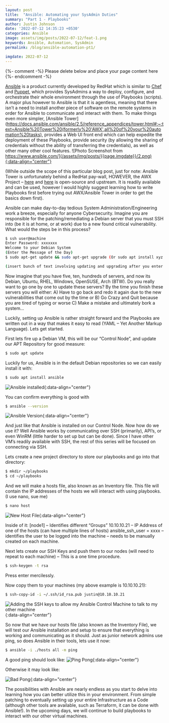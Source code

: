 ```yaml
---
layout: post
title:  "Ansible: Automating your SysAdmin Duties"
summary: "Part 1 - Playbooks"
author: Justin Johnson
date: '2022-07-12 14:35:23 +0530'
categories: Ansible
image: assets/img/posts/2022-07-12/feat-1.png
keywords: Ansible, Automation, SysAdmin
permalink: /blog/ansible-automation-pt1/

imgdate: 2022-07-12
---
```


{%- comment -%} Please delete below and place your page content here {%- endcomment -%}

[Ansible](https://www.ansible.com/resources/get-started) is a product currently developed by RedHat which is similar to [Chef](https://www.chef.io/) and [Puppet](https://puppet.com/), which provides SysAdmins a way to deploy, configure, and orchestrate their whole environment through the use of Playbooks (scripts). A major plus however to Ansible is that it is agentless, meaning that there isn’t a need to install another piece of software on the remote systems in order for Ansible to communicate and interact with them. To make things even more simpler, [Ansible Tower](https://docs.ansible.com/ansible/2.5/reference_appendices/tower.html#:~:text=Ansible%20Tower%20(formerly%20'AWX',all%20of%20your%20automation%20tasks), provides a Web UI front end which can help expedite the deployment of these Playbooks, provide security (by allowing the sharing of credentials without the ability of transferring the credentials), as well as other many other cool features.
![Photo Screenshot from https://www.ansible.com/](/assets/img/posts/{{page.imgdate}}/2.png){:data-align="center"}

(While outside the scope of this particular blog post, just for note: Ansible Tower is unfortunately behind a RedHat pay-wall, HOWEVER, the AWX Project – [here](https://www.ansible.com/products/awx-project/faq) and [here](https://github.com/ansible/awx) is open-source and upstream. It is readily available and can be used, however I would highly suggest learning how to write Playbooks first before trying out AWX/Ansible Tower in order to get the basics down first).

Ansible can make day-to-day tedious System Administration/Engineering work a breeze, especially for anyone Cybersecurity. Imagine you are responsible for the patching/remediating a Debian server that you must SSH into (be it is at home, or at work) due to a new found critical vulnerability. What would the steps be in this process?

```bash
$ ssh user@machine
Enter Password: xxxxxxx
Welcome to your Debian System 
(Enter the Message of the Day)
$ sudo apt-get update && sudo apt-get upgrade (Or sudo apt install xyz if updating a particular package)

(insert bunch of text involving updating and upgrading after you enter "Y")
```

Now imagine that you have five, ten, hundreds of servers, and now its Debian, Ubuntu, RHEL, Windows, OpenSUSE, Arch (BTW). Do you really want to go one by one to update these servers? By the time you finish these servers you will either:
A) Have to go back and redo it again due to the new vulnerabilities that come out by the time
or
B) Go Crazy and Quit because you are tired of typing
or worse
C) Make a mistake and ultimately bork a system…

Luckily, setting up Ansible is rather straight forward and the Playbooks are written out in a way that makes it easy to read (YAML – Yet Another Markup Language). Lets get started.

First lets fire up a Debian VM, this will be our “Control Node”, and update our APT Repository for good measure:

```bash
$ sudo apt update
```

Luckily for us, Ansible is in the default Debian repositories so we can easily install it with:

```bash
$ sudo apt install ansible
```

![Ansible installed](/assets/img/posts/{{page.imgdate}}/2.png){:data-align="center"}

You can confirm everything is good with
```bash
$ ansible --version
```
![Ansible Version](/assets/img/posts/{{page.imgdate}}/4.png){:data-align="center"}

And just like that Ansible is installed on our Control Node. Now how do we use it? Well Ansible works by communicating over SSH (primarily), API’s, or even WinRM (little harder to set up but can be done). Since I have other VM’s readily available with SSH, the rest of this series will be focused on connecting via SSH.

Lets create a new project directory to store our playbooks and go into that directory:

```bash
$ mkdir ~/playbooks
$ cd ~/playbooks
```

And we will make a hosts file, also known as an Inventory file. This file will contain the IP addresses of the hosts we will interact with using playbooks. (I use nano, sue me)

```bash
$ nano host
```

![New Host File](/assets/img/posts/{{page.imgdate}}/4.png){:data-align="center"}

Inside of it:
[node1] – Identifies different “Groups”
10.10.10.21 – IP Address of one of the hosts (can have multiple lines of hosts)
ansible_ssh_user = xxxx – identifies the user to be logged into the machine – needs to be manually created on each machine.

Next lets create our SSH Keys and push them to our nodes (will need to repeat to each machine) – This is a one time procedure.

```bash
$ ssh-keygen -t rsa
```
Press enter mercilessly.

Now copy them to your machines (my above example is 10.10.10.21):

```bash
$ ssh-copy-id -i ~/.ssh/id_rsa.pub justin@10.10.10.21
```
![Adding the SSH keys to allow my Ansible Control Machine to talk to my other machine](/assets/img/posts/{{page.imgdate}}/5.png){:data-align="center"}

So now that we have our hosts file (also known as the Inventory File), we will test our Ansible installation and setup to ensure that everything is working and communicating as it should. Just as junior network admins use ping, so does Ansible in their tools, lets use it now:

```bash
$ ansible -i ./hosts all -m ping
```
A good ping should look like:
![Ping Pong](/assets/img/posts/{{page.imgdate}}/6.png){:data-align="center"}

Otherwise it may look like:

![Bad Pong](/assets/img/posts/{{page.imgdate}}/7.png){:data-align="center"}

The possibilities with Ansible are nearly endless as you start to delve into learning how you can better utilize this in your environment. From simple patching to eventually setting up your entire Infrastructure as a Code (although other tools are available, such as Terraform, it can be done with Ansible!). In the upcoming days, we will continue to build playbooks to interact with our other virtual machines.
